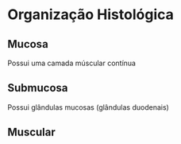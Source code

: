 # Organização Histológica
## Mucosa
Possui uma camada múscular contínua
## Submucosa
Possui glândulas mucosas (glândulas duodenais)
## Muscular
